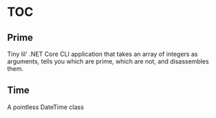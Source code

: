 # TOC

## Prime

Tiny lil' .NET Core CLI application that takes an array of integers as arguments, tells you which are prime, which are not, and disassembles them.

## Time

A pointless DateTime class